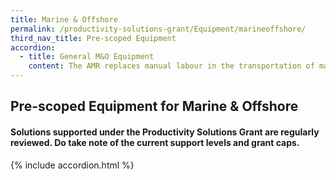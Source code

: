 ```yaml
---
title: Marine & Offshore
permalink: /productivity-solutions-grant/Equipment/marineoffshore/
third_nav_title: Pre-scoped Equipment
accordion:
  - title: General M&O Equipment
    content: The AMR replaces manual labour in the transportation of materials and semi/fully completed products around the factory floor during production process. As a collaborative robot for automated internal transportation, AMR comes with autonomous functions to identify obstacles and navigate around factory floor without need for markers or coming to a complete stop for an extended period. Grant support70% of cost of equipment, up to $30,000 grantPurchase of pre-owned/used equipment not supportable<br/><br/><a href='/productivity-solutions-grant/solutionrepo/solution26' target='_blank' style='color:#037e8a'>Autonomous Mobile Robot</a><br/><br/><br/>Automatic rotating and portable cutting machine designed to efficiently and accurately cut-out circle parts on materials such as steel plates using gas/oxy-fuel, during the shipbuilding construction process in M&OE industry workshop or shipyard. The equipment allows reduction in time and manpower needed for preparation and touch-up work during cutting operations. Grant support 80% of cost of equipment, up to $15,000 grant<br/><br/><a href='/productivity-solutions-grant/solutionrepo/solution38' target='_blank' style='color:#037e8a'>Circular Gas Cutter</a><br/><br/><br/>Automatic crawling and portable cutting maching using gas/oxy-fuel for parallel, upright and upward pipe cutting arrangements in workshop or shipyard, especially in tight or awkward spaces. With a permanent magnet wheel attached onto the pipe to crawl and cut the pipe at the same time, this equipment only requires 1 headcount to operate. Time and manpower is saved throughout preparation, cutting and touch-up work.Grant support 80% of cost of equipment, up to $10,000 grant<br/><br/><a href='/productivity-solutions-grant/solutionrepo/solution72' target='_blank' style='color:#037e8a'>Magnetic Pipe Gas Cutter</a><br/><br/><br/>Automatic crawling and portable cutting maching using gas/oxy-fuel for straight line cutting of steel plates in workshop or shipyard. As the equipment can be easily attached onto steel plates and be fitted with more than 1 nozzle, only 1 headcount is required to operate and manage the cutting operations. Efficient and accurate straight-line cutting by this equipment reduce time needed for preparation and touch-up work.Grant support 80% of cost of equipment, up to $5,000 grant<br/><br/><a href='/productivity-solutions-grant/solutionrepo/solution88' target='_blank' style='color:#037e8a'>Portable Straight Line Automatic Cutting Machine</a><br/><br/><br/>The power jack provides easy adjustment and fitting of steel pieces into perpendicular arrangement during the construction process in workshop or shipyard. This replaces manual adjustments of hammering process, resulting in lesser time and effort required to prepare the steel plates for the welding process. Grant support 80% of cost of equipment, up to $15,000 grant<br/><br/><a href='/productivity-solutions-grant/solutionrepo/solution89' target='_blank' style='color:#037e8a'>Power Jack for Steel Plates Adjustment (Perpendicular)</a><br/><br/><br/>A probing system consists of the following attached to CNC machining centerWork Piece Touch Probe Work piece measurement/referencing Tool Setting Probe Tool setting, length, radius, breakage detectionSoftware Creates measurement program for probes on standard geometries and free-form surfaces, generates QC alerts and reportsImplementation Equipment configuration, trainingGrant support 80% of cost of probing system, up to $30,000 grant cap<br/><br/><a href='/productivity-solutions-grant/solutionrepo/solution91' target='_blank' style='color:#037e8a'>Probing System</a><br/><br/><br/>The butt joint welding alignment tool can be used to efficiently and easily align steel plates in preparation for the welding process during shipbuilding in workshop or shipyard. The tool requires lesser time and manpower for steel plate adjustments, is faster and more accurate, and is safer.Grant support 80% of cost of equipment, up to $10,000 grant<br/><br/><a href='/productivity-solutions-grant/solutionrepo/solution134' target='_blank' style='color:#037e8a'>Steel Plate Butt Joint Welding Alignment Tool</a><br/><br/><br/>Vertical storage and retrieval system designed to save floor space, maximise vertical space for inventory storage and improve productivity for goods picking. The Carousel consists of carriers that rotate vertically and deliver stored inventory (e.g. spare parts, small parcels, electronic components) to the operator on the ground.Grant support 80% of cost of equipment, up to $30,000 grant<br/><br/><a href='/productivity-solutions-grant/solutionrepo/solution165' target='_blank' style='color:#037e8a'>Vertical Carousel</a><br/><br/><br/>This solution uses AR technology to simulate welding processes on test pieces. The learning management and student analysis software provides structured curriculum with stimulated exercises and lab practices while tracking trainees' progress. This solution enables more practice with less time spent in workshop, thus reducing material usage, training preparation time/cost, and exposure to safety/health hazards.Grant support 80% of cost of equipment, up to $30,000 grant<br/><br/><a href='/productivity-solutions-grant/solutionrepo/solution268' target='_blank' style='color:#037e8a'>Augmented Reality Welding Training Solution</a><br/><br/><br/>Access to intended in-situ work/inspection/repair locations onboard vessels are usually through the use of scaffolds or rope access operated manually. The process is time-consuming and is physically exhausting. The battery-powered rope ascender can help shipyard/workshop personnel ascend faster,  reduce physical strain on the body and take fewer rest breaks compared to the manual method. This would result in efficiency and productivity improvement.<br/><br/><a href='/productivity-solutions-grant/solutionrepo/solution1143' target='_blank' style='color:#037e8a'>Battery-Powered Rope Ascender</a><br/><br/><br/>In the M&O industry, geometric alignment and measurement are needed in many applications such as shaft alignment, line bore applications, flatness/ straightness measurement and machine tool alignment. Traditional alignment methods include visual inspection combined with a straightedge or use of dial indicators, which are inaccurate and time consuming.Laser geometric alignment systems are quick and easy to deploy, and accurate results can be consistently obtained with minimal rework.<br/><br/><a href='/productivity-solutions-grant/solutionrepo/solution1144' target='_blank' style='color:#037e8a'>Laser Geometric Alignment System</a><br/><br/><br/>Welding is usually carried out manually by welders or operators of an auto welding carriage. An auto welding carriage mounted to the side-wall can do multiple welding jobs at once, similar to a panel line system with 1 unit being the Master control while the remaining units (min. 2) follow suit using wireless communication. Production line with either 6 or 12 units will only require 1 to 2 welding operators per shift to operate the Master machine while monitoring the overall welding job.<br/><br/><a href='/productivity-solutions-grant/solutionrepo/solution1145' target='_blank' style='color:#037e8a'>Auto Welding Carriage for T-beam/ Stiffener Multiple Welds</a><br/><br/><br/>Consists of digital welding machines (hardware) and management software- Compute actual real-time output of voltage, reducing manual recording and computing- Allow real-time monitoring of multiple weld stations to ensure welding works are compliant - Provide data logging to track welders' performance/ productivity- Monitor power consumption and consumables- User can pre-set/control welding parameters and optimise voltage applied<br/><br/><a href='/productivity-solutions-grant/solutionrepo/solution1286' target='_blank' style='color:#037e8a'>Digital Welding Equipment </a><br/>
---
```


## Pre-scoped Equipment for Marine & Offshore

#### Solutions supported under the Productivity Solutions Grant are regularly reviewed. Do take note of the current support levels and grant caps.

{% include accordion.html %}

